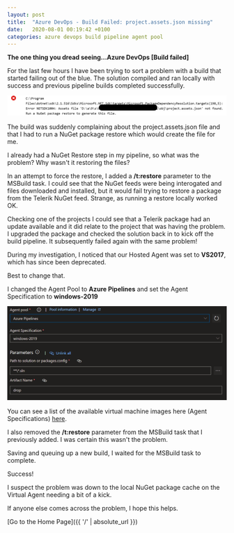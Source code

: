```yaml
---
layout: post
title:  "Azure DevOps - Build Failed: project.assets.json missing"
date:   2020-08-01 00:19:42 +0100
categories: azure devops build pipeline agent pool
---
```


**The one thing you dread seeing...Azure DevOps [Build failed]**

For the last few hours I have been trying to sort a problem with a build that started failing out of the blue.  The solution compiled and ran locally with success and previous pipeline builds completed successfully.

<img src="/images/ProjectAssetsFail.png" alt="Azure DevOps Build Failed Message" />

The build was suddenly complaining about the project.assets.json file and that I had to run a NuGet package restore which would create the file for me.

I already had a NuGet Restore step in my pipeline, so what was the problem?  Why wasn't it restoring the files?

In an attempt to force the restore, I added a **/t:restore** parameter to the MSBuild task.  I could see that the NuGet feeds were being interogated and files downloaded and installed, but it would fail trying to restore a package from the Telerik NuGet feed.  Strange, as running a restore locally worked OK.

Checking one of the projects I could see that a Telerik package had an update available and it did relate to the project that was having the problem.  I upgraded the package and checked the solution back in to kick off the build pipeline.  It subsequently failed again with the same problem!

During my investigation, I noticed that our Hosted Agent was set to **VS2017**, which has since been deprecated.

Best to change that.

I changed the Agent Pool to **Azure Pipelines** and set the Agent Specification to **windows-2019**

<img src="/images/AzureDevOpsAgentPool.png" alt="Azure DevOps Agent Pool" />

You can see a list of the available virtual machine images here (Agent Specifications) [here](https://docs.microsoft.com/en-us/azure/devops/pipelines/agents/hosted?view=azure-devops&tabs=yaml#software). 

I also removed the **/t:restore** parameter from the MSBuild task that I previously added.  I was certain this wasn't the problem. 

Saving and queuing up a new build, I waited for the MSBuild task to complete.

Success!

I suspect the problem was down to the local NuGet package cache on the Virtual Agent needing a bit of a kick.

If anyone else comes across the problem, I hope this helps.

[Go to the Home Page]({{ '/' | absolute_url }})